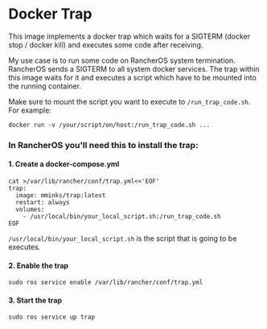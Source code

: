 # Docker Trap

This image implements a docker trap which waits for a SIGTERM (docker stop / docker kill) and executes some code after receiving.

My use case is to run some code on RancherOS system termination. RancherOS sends a SIGTERM to all system docker services. The trap within this image waits for it and executes a script which have to be mounted into the running container.

Make sure to mount the script you want to execute to `/run_trap_code.sh`. For example:

`docker run -v /your/script/on/host:/run_trap_code.sh ...`

### In RancherOS you'll need this to install the trap:

#### 1. Create a docker-compose.yml

```
cat >/var/lib/rancher/conf/trap.yml<<'EOF'
trap:
  image: mminks/trap:latest
  restart: always
  volumes:
    - /usr/local/bin/your_local_script.sh:/run_trap_code.sh
EOF
```

`/usr/local/bin/your_local_script.sh` is the script that is going to be executes.

#### 2. Enable the trap

`sudo ros service enable /var/lib/rancher/conf/trap.yml`

#### 3. Start the trap

`sudo ros service up trap`

